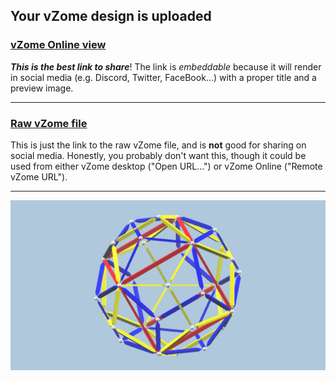 ## Your vZome design is uploaded

### [vZome Online view][embed]

***This is the best link to share***!  The link is *embeddable* because it will render in social media (e.g. Discord, Twitter, FaceBook...) with a proper title and a preview image.

---

### [Raw vZome file][raw]

This is just the link to the raw vZome file, and is **not** good for
sharing on social media.
Honestly, you probably don't want this, though it could be used from either
vZome desktop ("Open URL...") or vZome Online ("Remote vZome URL").

---

![Image](<hull-twin-dodec-from-Sixth-of-Two-Dodecahedra.png>)


[embed]: <https://vzome.com/app/embed.py?url=https://raw.githubusercontent.com/ThynStyx/vzome-sharing/main/2021/11/29/19-51-24-hull-twin-dodec-from-Sixth-of-Two-Dodecahedra/hull-twin-dodec-from-Sixth-of-Two-Dodecahedra.vZome>
[raw]: <https://raw.githubusercontent.com/ThynStyx/vzome-sharing/main/2021/11/29/19-51-24-hull-twin-dodec-from-Sixth-of-Two-Dodecahedra/hull-twin-dodec-from-Sixth-of-Two-Dodecahedra.vZome>
